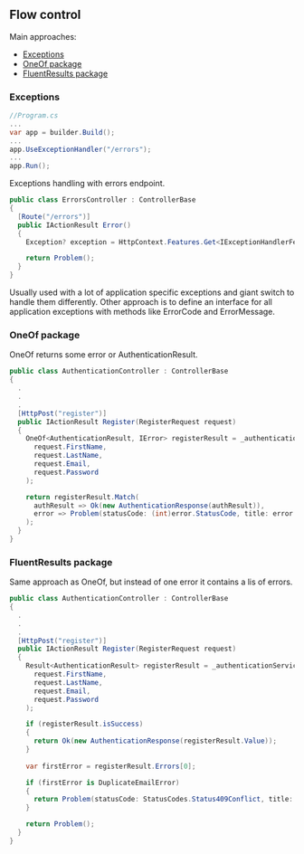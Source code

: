 ## Flow control
Main approaches:  
- [Exceptions](#exceptions)
- [OneOf package](#oneof-package)
- [FluentResults package](#fluentresults-package)
### Exceptions
```csharp
//Program.cs
...
var app = builder.Build();
...
app.UseExceptionHandler("/errors");
...
app.Run();
```
Exceptions handling with errors endpoint.
```csharp
public class ErrorsController : ControllerBase
{
  [Route("/errors")]
  public IActionResult Error()
  {
    Exception? exception = HttpContext.Features.Get<IExceptionHandlerFeature>()?.Error;

    return Problem();
  }
}
```
Usually used with a lot of application specific exceptions and giant switch to handle them differently. Other approach is to define an interface for all application exceptions with methods like ErrorCode and ErrorMessage.
### OneOf package
OneOf returns some error or AuthenticationResult.
```csharp
public class AuthenticationController : ControllerBase
{
  .
  .
  .
  [HttpPost("register")]
  public IActionResult Register(RegisterRequest request)
  {
    OneOf<AuthenticationResult, IError> registerResult = _authenticationService.Register(
      request.FirstName,
      request.LastName,
      request.Email,
      request.Password
    );

    return registerResult.Match(
      authResult => Ok(new AuthenticationResponse(authResult)),
      error => Problem(statusCode: (int)error.StatusCode, title: error.ErrorMassage)
    );
  }
}
```
### FluentResults package
Same approach as OneOf, but instead of one error it contains a lis of errors.
```csharp
public class AuthenticationController : ControllerBase
{
  .
  .
  .
  [HttpPost("register")]
  public IActionResult Register(RegisterRequest request)
  {
    Result<AuthenticationResult> registerResult = _authenticationService.Register(
      request.FirstName,
      request.LastName,
      request.Email,
      request.Password
    );

    if (registerResult.isSuccess)
    {
      return Ok(new AuthenticationResponse(registerResult.Value));
    }
    
    var firstError = registerResult.Errors[0];

    if (firstError is DuplicateEmailError)
    {
      return Problem(statusCode: StatusCodes.Status409Conflict, title: "Email already exists");
    }

    return Problem();
  }
}
```
